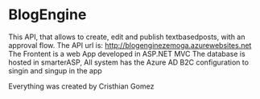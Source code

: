 # BlogEngine

This API, that allows to create, edit and publish textbasedposts, with an approval flow.
The API url is: http://blogenginezemoga.azurewebsites.net
The Frontent is a web App developed in ASP.NET MVC 
The database is hosted in smarterASP,
All system has the Azure AD B2C configuration to singin and singup in the app

Everything was created by Cristhian Gomez
